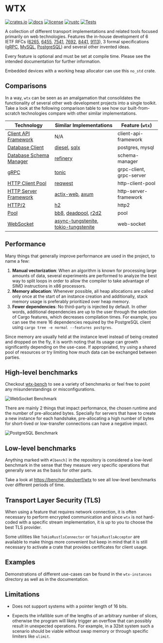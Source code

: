# WTX

[![crates.io][crates-badge]][crates-url]
[![docs][docs-badge]][docs-url]
[![license][license-badge]][license-url]
[![rustc][rustc-badge]][rustc-url]
[![Tests][actions-badge]][actions-url]

[actions-badge]: https://github.com/c410-f3r/wtx/workflows/Tests/badge.svg
[actions-url]: https://github.com/c410-f3r/wtx/actions?query=workflow%3ATests+branch%3Amain
[crates-badge]: https://img.shields.io/crates/v/wtx.svg?color=blue
[crates-url]: https://crates.io/crates/wtx
[docs-badge]: https://docs.rs/wtx/badge.svg
[docs-url]: https://docs.rs/wtx
[license-badge]: https://img.shields.io/badge/license-MPL2-blue.svg
[license-url]: https://github.com/c410-f3r/wtx/blob/main/LICENSE
[rustc-badge]: https://img.shields.io/badge/rustc-1.84-blue
[rustc-url]: https://blog.rust-lang.org/2025/01/09/Rust-1.84.0.html

A collection of different transport implementations and related tools focused primarily on web technologies. Features the in-house development of 6 IETF RFCs ([6265](https://datatracker.ietf.org/doc/html/rfc6265), [6455](https://datatracker.ietf.org/doc/html/rfc6455), [7541](https://datatracker.ietf.org/doc/html/rfc7541), [7692](https://datatracker.ietf.org/doc/html/rfc7692), [8441](https://datatracker.ietf.org/doc/html/rfc8441), [9113](https://datatracker.ietf.org/doc/html/rfc9113)), 3 formal specifications ([gRPC](https://github.com/grpc/grpc/blob/master/doc/PROTOCOL-HTTP2.md), [MySQL](https://dev.mysql.com/doc/dev/mysql-server/latest/), [PostgreSQL](https://www.postgresql.org/docs/current/protocol.html)) and several other invented ideas.

Every feature is optional and must be set at compile time. Please see the intended documentation for further information.

Embedded devices with a working heap allocator can use this `no_std` crate.

## Comparisons

In a way, `wtx` can be seen as an amalgamation that consolidates the functionality of several other web development projects into a single toolkit. Take a look at the following comparison table to see how our built-from-scratch technologies compare with other similar implementations.

| Technology                                         | Similar Implementations                                                        | Feature (`wtx`)          |
| -------------------------------------------------- | ------------------------------------------------------------------------------ | ------------------------ |
| [Client API Framework][client-api-framework]       | N/A                                                                            | client-api-framework     |
| [Database Client][database-client]                 | [diesel][diesel], [sqlx][sqlx]                                                 | postgres, mysql          |
| [Database Schema Manager][database-schema-manager] | [refinery][refinery]                                                           | schema-manager           |
| [gRPC][grpc]                                       | [tonic][tonic]                                                                 | grpc-client, grpc-server |
| [HTTP Client Pool][http-client-pool]               | [reqwest][reqwest]                                                             | http-client-pool         |
| [HTTP Server Framework][http-server-framework]     | [actix-web][actix-web], [axum][axum]                                           | http-server-framework    |
| [HTTP/2][http2]                                    | [h2][h2]                                                                       | http2                    |
| [Pool][pool]                                       | [bb8][bb8], [deadpool][deadpool], [r2d2][r2d2]                                 | pool                     |
| [WebSocket][web-socket]                            | [async-tungstenite][async-tungstenite], [tokio-tungstenite][tokio-tungstenite] | web-socket               |

## Performance

Many things that generally improve performance are used in the project, to name a few:

1. **Manual vectorization**: When an algorithm is known for processing large amounts of data, several experiments are performed to analyze the best way to split loops in order to allow the compiler to take advantage of SIMD instructions in x86 processors.
2. **Memory allocation**: Whenever possible, all heap allocations are called only once at the start of an instance creation and additionally, stack memory usage is preferably prioritized over heap memory.
3. **Fewer dependencies**: No third-party is injected by default. In other words, additional dependencies are up to the user through the selection of Cargo features, which decreases compilation times. For example, you can see the mere 16 dependencies required by the PostgreSQL client using `cargo tree -e normal --features postgres`.

Since memory are usually held at the instance level instead of being created and dropped on the fly, it is worth noting that its usage can growth significantly depending on the use-case. If appropriated, try using a shared pool of resources or try limiting how much data can be exchanged between parties.

## High-level benchmarks

Checkout [wtx-bench](https://c410-f3r.github.io/wtx-bench/) to see a variety of benchmarks or feel free to point any misunderstandings or misconfigurations.

![WebSocket Benchmark](https://i.imgur.com/Iv2WzJV.jpg)

There are mainly 2 things that impact performance, the chosen runtime and the number of pre-allocated bytes. Specially for servers that have to create a new instance for each handshake, pre-allocating a high number of bytes for short-lived or low-transfer connections can have a negative impact.

![PostgreSQL Benchmark](https://i.imgur.com/vf2tYxY.jpg)

## Low-level benchmarks

Anything marked with `#[bench]` in the repository is considered a low-level benchmark in the sense that they measure very specific operations that generally serve as the basis for other parts.

Take a look at <https://bencher.dev/perf/wtx> to see all low-level benchmarks over different periods of time.

## Transport Layer Security (TLS)

When using a feature that requires network connection, it is often necessary to perform encrypted communication and since `wtx` is not hard-coded with a specific stream implementation, it is up to you to choose the best TLS provider.

Some utilities like `TokioRustlsConnector` or `TokioRustlsAcceptor` are available to make things more convenient but keep in mind that it is still necessary to activate a crate that provides certificates for client usage.

## Examples

Demonstrations of different use-cases can be found in the `wtx-instances` directory as well as in the documentation.

## Limitations

* Does not support systems with a pointer length of 16 bits.

* Expects the infallible sum of the lengths of an arbitrary number of slices, otherwise the program will likely trigger an overflow that can possibly result in unexpected operations. For example, in a 32bit system such a scenario should be viable without swap memory or through specific limiters like `ulimit`.

[client-api-framework]: https://c410-f3r.github.io/wtx/client-api-framework/index.html
[database-client]: https://c410-f3r.github.io/wtx/database-client/index.html
[database-schema-manager]: https://c410-f3r.github.io/wtx/database-schema-manager/index.html
[grpc]: https://c410-f3r.github.io/wtx/grpc/index.html
[http-client-pool]: https://c410-f3r.github.io/wtx/http-client-pool/index.html
[http-server-framework]: https://c410-f3r.github.io/wtx/http-server-framework/index.html
[http2]: https://c410-f3r.github.io/wtx/http2/index.html
[pool]: https://c410-f3r.github.io/wtx/pool/index.html
[web-socket]: https://c410-f3r.github.io/wtx/web-socket/index.html

[actix-web]: https://github.com/actix/actix-web
[async-tungstenite]: https://github.com/sdroege/async-tungstenite
[axum]: https://github.com/tokio-rs/axum
[bb8]: https://github.com/djc/bb8
[deadpool]: https://github.com/deadpool-rs/deadpool
[diesel]: https://github.com/diesel-rs/diesel
[h2]: https://github.com/hyperium/h2
[r2d2]: https://github.com/sfackler/r2d2
[refinery]: https://github.com/rust-db/refinery
[reqwest]: https://github.com/seanmonstar/reqwest
[sqlx]: https://github.com/launchbadge/sqlx
[tokio-tungstenite]: https://github.com/snapview/tokio-tungstenite
[tonic]: https://github.com/hyperium/tonic